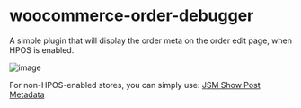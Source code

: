 # woocommerce-order-debugger
A simple plugin that will display the order meta on the order edit page, when HPOS is enabled.


![image](https://github.com/Babylon1999/woocommerce-order-debugger/assets/67080558/6cb268a1-01bd-4324-99eb-938a50119300)



For non-HPOS-enabled stores, you can simply use: [JSM Show Post Metadata](https://wordpress.org/plugins/jsm-show-post-meta/)


